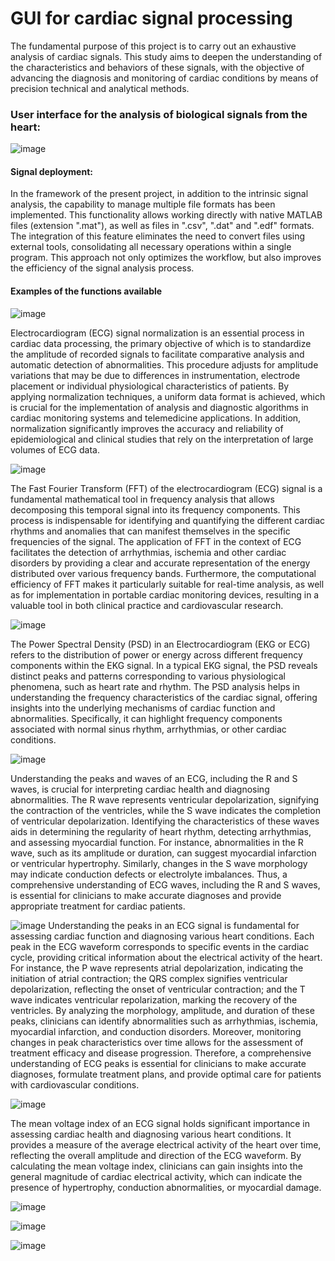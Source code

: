 # GUI for cardiac signal processing


The fundamental purpose of this project is to carry out an exhaustive analysis of cardiac signals. This study aims to deepen the understanding of the characteristics and behaviors of these signals, with the objective of advancing the diagnosis and monitoring of cardiac conditions by means of precision technical and analytical methods.

### User interface for the analysis of biological signals from the heart:

![image](https://github.com/ORYEPA/GUI-for-cardiac-signal-processing/assets/85662258/37b84440-fd46-4267-bfc1-6e1b45e68411)


#### Signal deployment:

In the framework of the present project, in addition to the intrinsic signal analysis, the capability to manage multiple file formats has been implemented. This functionality allows working directly with native MATLAB files (extension ".mat"), as well as files in ".csv", ".dat" and ".edf" formats. The integration of this feature eliminates the need to convert files using external tools, consolidating all necessary operations within a single program. This approach not only optimizes the workflow, but also improves the efficiency of the signal analysis process.


#### Examples of the functions available

![image](https://github.com/ORYEPA/GUI-for-cardiac-signal-processing/assets/85662258/7c51a728-2a8c-4956-a561-3fc28478c2fc)

Electrocardiogram (ECG) signal normalization is an essential process in cardiac data processing, the primary objective of which is to standardize the amplitude of recorded signals to facilitate comparative analysis and automatic detection of abnormalities. This procedure adjusts for amplitude variations that may be due to differences in instrumentation, electrode placement or individual physiological characteristics of patients. By applying normalization techniques, a uniform data format is achieved, which is crucial for the implementation of analysis and diagnostic algorithms in cardiac monitoring systems and telemedicine applications. In addition, normalization significantly improves the accuracy and reliability of epidemiological and clinical studies that rely on the interpretation of large volumes of ECG data.

![image](https://github.com/ORYEPA/GUI-for-cardiac-signal-processing/assets/85662258/adf771fc-24c9-46e2-88fb-997fb1883444)

The Fast Fourier Transform (FFT) of the electrocardiogram (ECG) signal is a fundamental mathematical tool in frequency analysis that allows decomposing this temporal signal into its frequency components. This process is indispensable for identifying and quantifying the different cardiac rhythms and anomalies that can manifest themselves in the specific frequencies of the signal. The application of FFT in the context of ECG facilitates the detection of arrhythmias, ischemia and other cardiac disorders by providing a clear and accurate representation of the energy distributed over various frequency bands. Furthermore, the computational efficiency of FFT makes it particularly suitable for real-time analysis, as well as for implementation in portable cardiac monitoring devices, resulting in a valuable tool in both clinical practice and cardiovascular research.

![image](https://github.com/ORYEPA/GUI-for-cardiac-signal-processing/assets/85662258/76f3fd61-3a14-4191-8056-278d70c4bcd8)

The Power Spectral Density (PSD) in an Electrocardiogram (EKG or ECG) refers to the distribution of power or energy across different frequency components within the EKG signal. In a typical EKG signal, the PSD reveals distinct peaks and patterns corresponding to various physiological phenomena, such as heart rate and rhythm. The PSD analysis helps in understanding the frequency characteristics of the cardiac signal, offering insights into the underlying mechanisms of cardiac function and abnormalities. Specifically, it can highlight frequency components associated with normal sinus rhythm, arrhythmias, or other cardiac conditions. 



![image](https://github.com/ORYEPA/GUI-for-cardiac-signal-processing/assets/85662258/b845cf16-9531-4e8c-8025-38b5ba4ff1d2)

Understanding the peaks and waves of an ECG, including the R and S waves, is crucial for interpreting cardiac health and diagnosing abnormalities. The R wave represents ventricular depolarization, signifying the contraction of the ventricles, while the S wave indicates the completion of ventricular depolarization. Identifying the characteristics of these waves aids in determining the regularity of heart rhythm, detecting arrhythmias, and assessing myocardial function. For instance, abnormalities in the R wave, such as its amplitude or duration, can suggest myocardial infarction or ventricular hypertrophy. Similarly, changes in the S wave morphology may indicate conduction defects or electrolyte imbalances. Thus, a comprehensive understanding of ECG waves, including the R and S waves, is essential for clinicians to make accurate diagnoses and provide appropriate treatment for cardiac patients.


![image](https://github.com/ORYEPA/GUI-for-cardiac-signal-processing/assets/85662258/7d742183-7368-4090-b3ed-390eb775b879)
Understanding the peaks in an ECG signal is fundamental for assessing cardiac function and diagnosing various heart conditions. Each peak in the ECG waveform corresponds to specific events in the cardiac cycle, providing critical information about the electrical activity of the heart. For instance, the P wave represents atrial depolarization, indicating the initiation of atrial contraction; the QRS complex signifies ventricular depolarization, reflecting the onset of ventricular contraction; and the T wave indicates ventricular repolarization, marking the recovery of the ventricles. By analyzing the morphology, amplitude, and duration of these peaks, clinicians can identify abnormalities such as arrhythmias, ischemia, myocardial infarction, and conduction disorders. Moreover, monitoring changes in peak characteristics over time allows for the assessment of treatment efficacy and disease progression. Therefore, a comprehensive understanding of ECG peaks is essential for clinicians to make accurate diagnoses, formulate treatment plans, and provide optimal care for patients with cardiovascular conditions.

![image](https://github.com/ORYEPA/GUI-for-cardiac-signal-processing/assets/85662258/10cd2f56-d7a1-4244-b25c-4c900bbd49aa)

The mean voltage index of an ECG signal holds significant importance in assessing cardiac health and diagnosing various heart conditions. It provides a measure of the average electrical activity of the heart over time, reflecting the overall amplitude and direction of the ECG waveform. By calculating the mean voltage index, clinicians can gain insights into the general magnitude of cardiac electrical activity, which can indicate the presence of hypertrophy, conduction abnormalities, or myocardial damage.

![image](https://github.com/ORYEPA/GUI-for-cardiac-signal-processing/assets/85662258/fbb54824-c15e-408e-a2fb-c740bc32db4f)

![image](https://github.com/ORYEPA/GUI-for-cardiac-signal-processing/assets/85662258/6b764555-8365-4d10-a33e-b71b18cedda9)


![image](https://github.com/ORYEPA/GUI-for-cardiac-signal-processing/assets/85662258/5d9ccfa1-c28f-43a9-bc87-8e6c3f5bde41)




